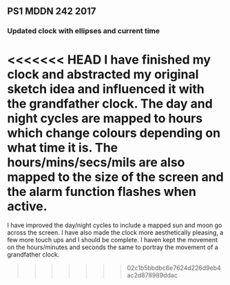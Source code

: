 ## PS1 MDDN 242 2017

### Updated clock with ellipses and current time

<<<<<<< HEAD
I have finished my clock and abstracted my original sketch idea and influenced it with the grandfather clock. The day and night cycles are mapped to hours which change colours depending on what time it is. The hours/mins/secs/mils are also mapped to the size of the screen and the alarm function flashes when active.
=======
I have improved the day/night cycles to include a mapped sun and moon go across the screen. I have also made the clock more aesthetically pleasing, a few more touch ups and I should be complete. I haven kept the movement on the hours/minutes and seconds the same to portray the movement of a grandfather clock.
>>>>>>> 02c1b5bbdbc6e7624d226d9eb4ac2d878989ddac
